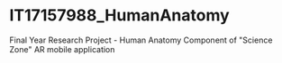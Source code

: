 # IT17157988_HumanAnatomy
Final Year Research Project - Human Anatomy Component of "Science Zone" AR mobile application
